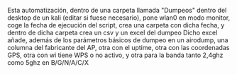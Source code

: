 Esta automatización, dentro de una carpeta llamada "Dumpeos" dentro del desktop de un kali (editar si fuese necesario), pone wlan0 en modo monitor, coge la fecha de ejecución del script, crea una carpeta con dicha fecha, y dentro de dicha carpeta crea un csv y un excel del dumpeo
Dicho excel añade, además de los parámetros básicos de dumpeo en un airodump, una columna del fabricante del AP, otra con el uptime, otra con las coordenadas GPS, otra con wi tiene WPS o no activo, y otra para la banda tanto 2,4ghz como 5ghz en B/G/N/A/C/X
